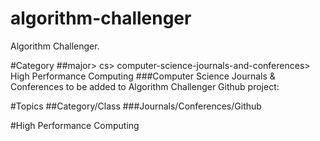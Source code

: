 # algorithm-challenger
Algorithm Challenger.

#Category
##major> cs> computer-science-journals-and-conferences> High Performance Computing
###Computer Science Journals & Conferences to be added to Algorithm Challenger Github project:

#Topics
##Category/Class
###Journals/Conferences/Github

#High Performance Computing

